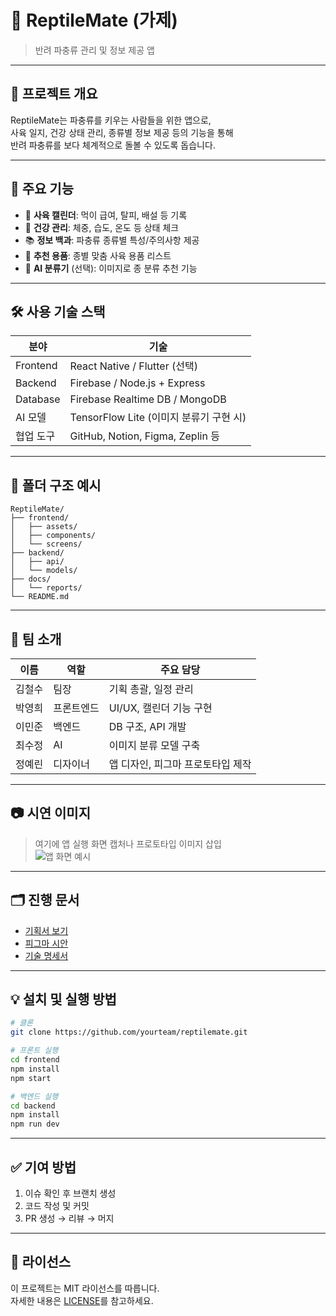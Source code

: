 # 🦎 ReptileMate (가제)

> 반려 파충류 관리 및 정보 제공 앱

---

## 📌 프로젝트 개요

ReptileMate는 파충류를 키우는 사람들을 위한 앱으로,  
사육 일지, 건강 상태 관리, 종류별 정보 제공 등의 기능을 통해  
반려 파충류를 보다 체계적으로 돌볼 수 있도록 돕습니다.

---

## 🚀 주요 기능

- 📅 **사육 캘린더**: 먹이 급여, 탈피, 배설 등 기록
- 🏥 **건강 관리**: 체중, 습도, 온도 등 상태 체크
- 📚 **정보 백과**: 파충류 종류별 특성/주의사항 제공
- 🛒 **추천 용품**: 종별 맞춤 사육 용품 리스트
- 🧪 **AI 분류기** (선택): 이미지로 종 분류 추천 기능

---

## 🛠 사용 기술 스택

| 분야 | 기술 |
|------|------|
| Frontend | React Native / Flutter (선택) |
| Backend | Firebase / Node.js + Express |
| Database | Firebase Realtime DB / MongoDB |
| AI 모델 | TensorFlow Lite (이미지 분류기 구현 시) |
| 협업 도구 | GitHub, Notion, Figma, Zeplin 등 |

---

## 📂 폴더 구조 예시

```
ReptileMate/
├── frontend/
│   ├── assets/
│   ├── components/
│   └── screens/
├── backend/
│   ├── api/
│   └── models/
├── docs/
│   └── reports/
└── README.md
```

---

## 👥 팀 소개

| 이름 | 역할 | 주요 담당 |
|------|------|-----------|
| 김철수 | 팀장 | 기획 총괄, 일정 관리 |
| 박영희 | 프론트엔드 | UI/UX, 캘린더 기능 구현 |
| 이민준 | 백엔드 | DB 구조, API 개발 |
| 최수정 | AI | 이미지 분류 모델 구축 |
| 정예린 | 디자이너 | 앱 디자인, 피그마 프로토타입 제작 |

---

## 📷 시연 이미지

> 여기에 앱 실행 화면 캡처나 프로토타입 이미지 삽입  
> ![앱 화면 예시](https://your-image-url.com)

---

## 🗂 진행 문서

- [기획서 보기](https://docs.google.com/...)  
- [피그마 시안](https://figma.com/...)  
- [기술 명세서](./docs/tech-spec.md)

---

## 💡 설치 및 실행 방법

```bash
# 클론
git clone https://github.com/yourteam/reptilemate.git

# 프론트 실행
cd frontend
npm install
npm start

# 백엔드 실행
cd backend
npm install
npm run dev
```

---

## ✅ 기여 방법

1. 이슈 확인 후 브랜치 생성  
2. 코드 작성 및 커밋  
3. PR 생성 → 리뷰 → 머지

---

## 📝 라이선스

이 프로젝트는 MIT 라이선스를 따릅니다.  
자세한 내용은 [LICENSE](./LICENSE)를 참고하세요.

